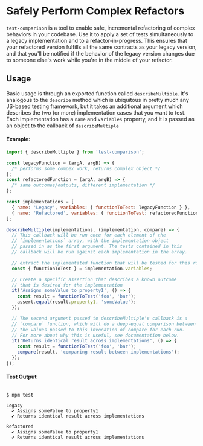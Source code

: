 # Safely Perform Complex Refactors

`test-comparison` is a tool to enable safe, incremental refactoring of complex behaviors in your codebase. Use it to apply a set of tests simultaneously to a legacy implementation and to a refactor-in-progress. This ensures that your refactored version fulfills all the same contracts as your legacy version, and that you'll be notified if the behavior of the legacy version changes due to someone else's work while you're in the middle of your refactor.

## Usage

Basic usage is through an exported function called `describeMultiple`. It's analogous to the `describe` method which is ubiquitous in pretty much any JS-based testing framework, but it takes an additional argument which describes the two (or more) implementation cases that you want to test. Each implementation has a `name` and `variables` property, and it is passed as an object to the callback of `describeMultiple`

#### Example:

```javascript
import { describeMultiple } from 'test-comparison';

const legacyFunction = (argA, argB) => {
  /* performs some compex work, returns complex object */
};
const refactoredFunction = (argA, argB) => {
  /* same outcomes/outputs, different implementation */
};

const implementations = [
  { name: 'Legacy', variables: { functionToTest: legacyFunction } },
  { name: 'Refactored', variables: { functionToTest: refactoredFunction } },
];

describeMultiple(implementations, (implementation, compare) => {
  // This callback will be run once for each element of the
  // `implementations` array, with the implementation object
  // passed in as the first argument. The tests contained in this
  // callback will be run against each implementation in the array.

  // extract the implementated function that will be tested for this run
  const { functionToTest } = implementation.variables;

  // Create a specific assertion that describes a known outcome
  // that is desired for the implementation
  it('Assigns someValue to property1', () => {
    const result = functionToTest('foo', 'bar');
    assert.equal(result.property1, 'someValue');
  });

  // The second argument passed to describeMultiple's callback is a
  // `compare` function, which will do a deep-equal comparison between
  // the values passed to this invocation of compare for each run.
  // For more about why this is useful, see documentation below.
  it('Returns identical result across implementations', () => {
    const result = functionToTest('foo', 'bar');
    compare(result, 'comparing result between implementations');
  });
});
```

#### Test Output

```

$ npm test

Legacy
  ✔︎ Assigns someValue to property1
  ✔︎ Returns identical result across implementations

Refactored
  ✔︎ Assigns someValue to property1
  ✔︎ Returns identical result across implementations

```
